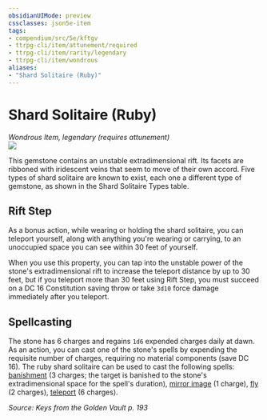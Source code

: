 ```yaml
---
obsidianUIMode: preview
cssclasses: json5e-item
tags:
- compendium/src/5e/kftgv
- ttrpg-cli/item/attunement/required
- ttrpg-cli/item/rarity/legendary
- ttrpg-cli/item/wondrous
aliases: 
- "Shard Solitaire (Ruby)"
---
```

# Shard Solitaire (Ruby)
*Wondrous Item, legendary (requires attunement)*  
![](/3-Mechanics/CLI/items/img/shard-solitaire.webp#right)  


This gemstone contains an unstable extradimensional rift. Its facets are ribboned with iridescent veins that seem to move of their own accord. Five types of shard solitaire are known to exist, each one a different type of gemstone, as shown in the Shard Solitaire Types table.

## Rift Step

As a bonus action, while wearing or holding the shard solitaire, you can teleport yourself, along with anything you're wearing or carrying, to an unoccupied space you can see within 30 feet of yourself.

When you use this property, you can tap into the unstable power of the stone's extradimensional rift to increase the teleport distance by up to 30 feet, but if you teleport more than 30 feet using Rift Step, you must succeed on a DC 16 Constitution saving throw or take `3d10` force damage immediately after you teleport.

## Spellcasting

The stone has 6 charges and regains `1d6` expended charges daily at dawn. As an action, you can cast one of the stone's spells by expending the requisite number of charges, requiring no material components (save DC 16). The ruby shard solitaire can be used to cast the following spells: [banishment](/3-Mechanics/CLI/spells/banishment.md) (3 charges; the target is banished to the stone's extradimensional space for the spell's duration), [mirror image](/3-Mechanics/CLI/spells/mirror-image.md) (1 charge), [fly](/3-Mechanics/CLI/spells/fly.md) (2 charges), [teleport](/3-Mechanics/CLI/spells/teleport.md) (6 charges).

*Source: Keys from the Golden Vault p. 193*
